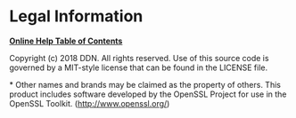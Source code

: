 # <a id="15.0"></a>Legal Information

[**Online Help Table of Contents**](IML_Help_TOC.md)

Copyright (c) 2018 DDN. All rights reserved.
 Use of this source code is governed by a MIT-style
 license that can be found in the LICENSE file.

\* Other names and brands may be claimed as the property of others.
This product includes software developed by the OpenSSL Project for use in the OpenSSL Toolkit. (http://www.openssl.org/)